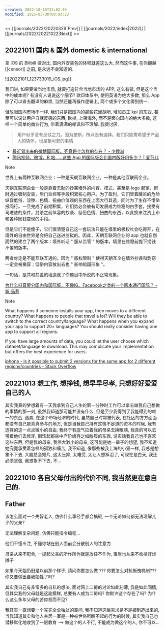 ```yaml
---
created: 2022-10-15T23:02:49
modified: 2025-03-30T00:03:23
---
```


<< [[journals/2022/20220326|Prev]] | [[journals/2022/index|2022]] | [[journals/2022/20221022|Next]] >>

## 20221011 国内 & 国外 domestic & international

拿 iOS 的 Bilibili 做对比, 国内外安装包的体积就差这么大, 然而这件事, 在你翻越 [[censor]] 之前, 是永远不会知道的.

![[20221011_123733019_iOS.jpg]]

我们讲, 如果要做当地市场, 就要打造符合当地市场的 APP, 这么有错, 但是这个当中的成本呢? 有没有人说说这个细节? 欧印体系中, 使用英语为绝大多数, 那么 App 除了可以省去翻译的麻烦, 当然还能再操作逻辑上, 两个或多个文化得到统一.

但放眼国内市场不一样, 我们只是把国内的那些花里胡哨, 增加员工 kpi 的东西, 甚至可以说让用户自就反感的东西, 砍掉, 上架海外, 而不是面向国内的绝大多数, 这样一个简单的商业行为, 带着满满的嘲讽和不理解. 我很讨厌.

> 用户似乎没有反驳之力。因为垄断，所以没有选择。我们只能寄希望于产品人的情怀，也是挺可悲的事情

  - [最近冒出来的微博国际版，究竟是个怎样的存在？ - 少数派](https://sspai.com/post/38421)
  - [腾讯视频、微博、B 站……这些 App 的国际版会比国内版好用多少？ | 爱范儿](https://www.ifanr.com/app/1284742)

> [!NOTE]
> 世界上有两种互联网企业：一种是天朝互联网企业，一种是其他互联网企业。
>
> 天朝互联网企业一般是靠着无耻的抄袭墙外的内容、模式、甚至是 logo 起家，同时通过强制安装，后门监控等手段积累核心用户。为了盈利，它们冒着蹲监的危险纵容低俗、淫秽、色情、扭曲价值观的东西在上面大行其道，同时为了生存不惜举报同行。一旦完成了前期积累，它们势必会被有司发展成为维稳的白手套，接受有司进驻的条件，封杀之前纵容的抄袭、低俗色情、扭曲的东西，以此换来注资上市和各种圈钱变现的手段。
>
> 但是它们不是傻子，它们很清楚自己这一套玩法只能在墙里的极权社会吃得开，在墙外的自由世界是会把自己送进监狱的。因此，天朝互联网企业的 app 也就自然而然的建立了两个版本：墙外听话 " 服从监管 " 的版本，墙里在维稳前提下捞钱不倦的版本。
>
> 两者肯定是不能互联互通的，因为 " 版权限制 " 使得天朝互企在墙外抄袭和剽窃一定会被揭穿；低俗内容放出去也 " 影响祖国形象 "。
>
> 一句话，是共和共盖的墙造就了你题目中所说的不正常现象。
>
> [为什么抖音要分国内和国际版，不像IG、Facebook之类的一个版本通行国际？ - 新·品葱](https://pincong.rocks/question/1813)

> [!NOTE]
> What happens if someone installs your app, then moves to a different country? What happens to people that travel a lot? Will they be able to switch to the correct country/language? What happens when you expand your app to support 20+ languages? You should really consider having one app to support all regions.
>
> If you have large amounts of data, you could let the user choose which dataset/language to download. This may complicate your implementation but offers the best experience for users.
>
> [iphone - Is it possible to submit 2 versions for the same app for 2 different regions/countries - Stack Overflow](https://stackoverflow.com/questions/15970979/is-it-possible-to-submit-2-versions-for-the-same-app-for-2-different-regions-cou)

## 20221013 想工作, 想挣钱, 想早早尽孝, 只想好好爱**爱自己的人**

其实我真的梦想着有一天我拿到自己人生的第一分钟时工作可以拿去做我自己想做的事情的那一刻, 虽然我知道那可能并没有什么, 但是至少我得到了我能得到的唯一的东西, 选票, 在这个市场经济的时代, 虽然自己时常被代表, 在社区的方方面面都没有自己能真真参与的地方, 但是当我自己持有这微不足道的资本的时候, 我有选择的这一点点微小的自由, 我终于有底气拉着我的母亲去换眼睛, 我真的可以去带着他们去修牙, 捯饬起那些中产阶级弃之如敝履的东西, 说实话我自己也不喜欢这些东西, 但是我的母亲, 我伟大渺小的母亲, 这可能是她一辈子的想望, 我不知道她究竟承受着怎样的孤独和痛苦, 我不知道, 像那些被我上海的小猫一样, 我总是想象不下去, 大脑总会短片, 这太压抑, 太难受, 太让人想掉泪了, 可现在是白天, 我还必须坚强, 我想象不下去, 不...

## 20221010 各自父母付出的代价不同, 我当然更在意自己的.
## Father

该怎么面对一个失智老人, 仿佛什么事经手都会搞砸, 一个无论如何都无法理解儿子的父亲?

无法理解复杂问题, 仿佛只能指令编程...

他们不懂专注, 不懂你站在别人面前会分散别人的注意力

母亲从来不配合, 一提起父亲的所作所为就是放任不作为, 事后也从来不收拾好烂摊子

如果今天姐仍旧是以前那个样子, 请问你要怎么做 ??? 你要怎么对抗惭愧机制??? 你又要做出自我牺牲了吗?

其实我自己有非常多的自私的想法, 面对网上二舅的讨论如此刻薄, 我是如此同情, 但其实我的父母就是这副摸样, 总要有人成为二舅吗? 你默许这个存在了吗? 为什么这么多年父母的苦你视而不见?

我其实一直想要一个完完全全独处的空间, 我不知道这层需求是不是被制造出来的, 当我知道其实和他人共居一室是一种被世俗所瞧不起的行为的时候, 其实我自己也潜移默化地收到了一层教育 --> 做这个的人不行, 不能成为做这个的人, 你不可以...

